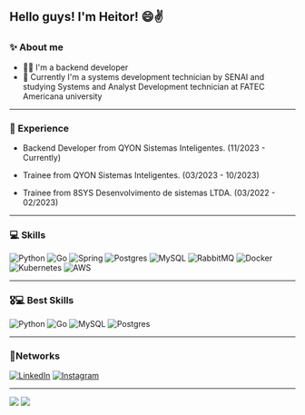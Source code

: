 ## Hello guys! I'm Heitor! 😄✌

<h3>✨ About me</h3>
<div>
    <ul>
        <li> 👩‍💻 I'm a backend developer
        <li> 📕 Currently I'm a systems development technician by SENAI and studying Systems and Analyst Development technician at FATEC Americana university 
    </ul>
</div>

---

<h3>🌃 Experience</h3>
<div>
    <ul>
        <li> Backend Developer from QYON Sistemas Inteligentes. (11/2023 - Currently)
    </ul>
    <ul>
        <li> Trainee from QYON Sistemas Inteligentes. (03/2023 - 10/2023)
    </ul>
    <ul>
        <li> Trainee from 8SYS Desenvolvimento de sistemas LTDA. (03/2022 - 02/2023)
    </ul>
</div>

---

<h3>💻 Skills</h3>

![Python](https://img.shields.io/badge/python-3670A0?style=for-the-badge&logo=python&logoColor=ffdd54)
![Go](https://img.shields.io/badge/go-%2300ADD8.svg?style=for-the-badge&logo=go&logoColor=white)
![Spring](https://img.shields.io/badge/spring-%236DB33F.svg?style=for-the-badge&logo=spring&logoColor=white)
![Postgres](https://img.shields.io/badge/postgres-%23316192.svg?style=for-the-badge&logo=postgresql&logoColor=white)
![MySQL](https://img.shields.io/badge/mysql-%2300f.svg?style=for-the-badge&logo=mysql&logoColor=white)
![RabbitMQ](https://img.shields.io/badge/Rabbitmq-FF6600?style=for-the-badge&logo=rabbitmq&logoColor=white)
![Docker](https://img.shields.io/badge/docker-%230db7ed.svg?style=for-the-badge&logo=docker&logoColor=white)
![Kubernetes](https://img.shields.io/badge/kubernetes-%23326ce5.svg?style=for-the-badge&logo=kubernetes&logoColor=white)
![AWS](https://img.shields.io/badge/AWS-%23FF9900.svg?style=for-the-badge&logo=amazon-aws&logoColor=white)

---

<h3>🎖💻 Best Skills</h3>

![Python](https://img.shields.io/badge/python-3670A0?style=for-the-badge&logo=python&logoColor=ffdd54)
![Go](https://img.shields.io/badge/go-%2300ADD8.svg?style=for-the-badge&logo=go&logoColor=white)
![MySQL](https://img.shields.io/badge/mysql-%2300f.svg?style=for-the-badge&logo=mysql&logoColor=white)
![Postgres](https://img.shields.io/badge/postgres-%23316192.svg?style=for-the-badge&logo=postgresql&logoColor=white)

---

<h3>📱Networks</h3> 

[![LinkedIn](https://img.shields.io/badge/LinkedIn-0077B5?style=for-the-badge&logo=linkedin&logoColor=white)](https://www.linkedin.com/in/heitor-melegate-a0b6b922a/)
[![Instagram](https://img.shields.io/badge/Instagram-%23E4405F.svg?style=for-the-badge&logo=Instagram&logoColor=white)](https://www.instagram.com/heitorfm_dev)

---

![](http://github-profile-summary-cards.vercel.app/api/cards/stats?username=HeitorFM2&theme=nord_dark) ![](http://github-profile-summary-cards.vercel.app/api/cards/most-commit-language?username=HeitorFM2&theme=nord_dark)
